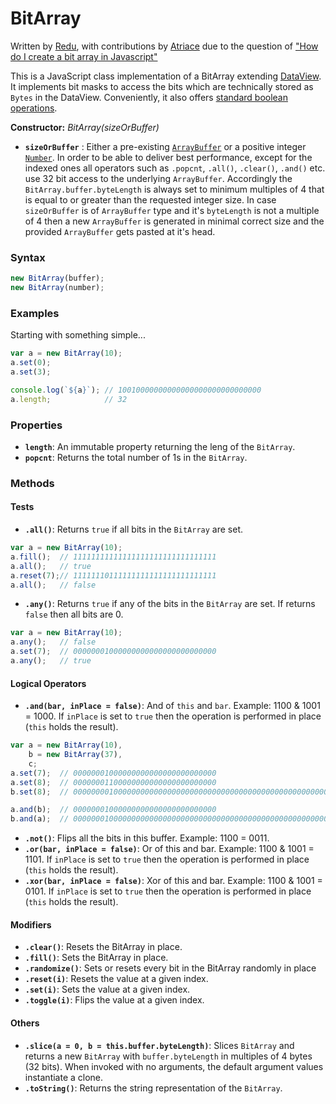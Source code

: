 # BitArray

Written by [Redu](https://stackoverflow.com/users/4543207/redu), with contributions by [Atriace](https://stackoverflow.com/users/923972/atriace) due to the question of ["How do I create a bit array in Javascript"](https://stackoverflow.com/questions/6972717/how-do-i-create-bit-array-in-javascript/73993403#answer-73993403)

This is a JavaScript class implementation of a BitArray extending [DataView](https://developer.mozilla.org/en-US/docs/Web/JavaScript/Reference/Global_Objects/DataView).  It implements bit masks to access the bits which are technically stored as `Bytes` in the DataView.  Conveniently, it also offers [standard boolean operations](https://en.wikipedia.org/wiki/Bit_array#Basic_operations).



**Constructor:** *BitArray(sizeOrBuffer)*

* **`sizeOrBuffer`** : Either a pre-existing [`ArrayBuffer`](https://developer.mozilla.org/en-US/docs/Web/JavaScript/Reference/Global_Objects/ArrayBuffer) or a positive integer [`Number`](https://developer.mozilla.org/en-US/docs/Web/JavaScript/Reference/Global_Objects/Number). In order to be able to deliver best performance, except for the indexed ones all operators such as `.popcnt`, `.all()`, `.clear()`, `.and()` etc. use 32 bit access to the underlying `ArrayBuffer`. Accordingly the `BitArray.buffer.byteLength` is always set to minimum multiples of 4 that is equal to or greater than the requested integer size. In case `sizeOrBuffer` is of `ArrayBuffer` type and it's `byteLength` is not a multiple of 4 then a new `ArrayBuffer` is generated in minimal correct size and the provided `ArrayBuffer` gets pasted at it's head.

### Syntax
```javascript
new BitArray(buffer);
new BitArray(number);
```

### Examples

Starting with something simple...
```javascript
var a = new BitArray(10);
a.set(0);
a.set(3);

console.log(`${a}`); // 10010000000000000000000000000000
a.length;            // 32
```

### Properties
* **`length`**: An immutable property returning the leng of the `BitArray`.
* **`popcnt`**: Returns the total number of 1s in the `BitArray`.
### Methods
#### Tests
* **`.all()`**: Returns `true` if all bits in the `BitArray` are set.
```javascript
var a = new BitArray(10);
a.fill();  // 11111111111111111111111111111111
a.all();   // true
a.reset(7);// 11111110111111111111111111111111
a.all();   // false 
```
* **`.any()`**: Returns `true` if any of the bits in the `BitArray` are set. If returns `false` then all bits are 0.
```javascript
var a = new BitArray(10);
a.any();   // false
a.set(7);  // 00000001000000000000000000000000
a.any();   // true 
```
#### Logical Operators
* **`.and(bar, inPlace = false)`**: And of `this` and `bar`. Example: 1100 & 1001 = 1000. If `inPlace` is set to `true` then the operation is performed in place (`this` holds the result).
```javascript
var a = new BitArray(10),
    b = new BitArray(37),
    c;
a.set(7);  // 00000001000000000000000000000000
a.set(8);  // 00000001100000000000000000000000
b.set(8);  // 0000000010000000000000000000000000000000000000000000000000000000

a.and(b);  // 00000001000000000000000000000000
b.and(a);  // 0000000100000000000000000000000000000000000000000000000000000000
```
* **`.not()`**: Flips all the bits in this buffer. Example: 1100 = 0011.
* **`.or(bar, inPlace = false)`**: Or of this and bar. Example: 1100 & 1001 = 1101. If `inPlace` is set to `true` then the operation is performed in place (`this` holds the result).
* **`.xor(bar, inPlace = false)`**: Xor of this and bar. Example: 1100 & 1001 = 0101. If `inPlace` is set to `true` then the operation is performed in place (`this` holds the result).
#### Modifiers
* **`.clear()`**: Resets the BitArray in place.
* **`.fill()`**: Sets the BitArray in place.
* **`.randomize()`**: Sets or resets every bit in the BitArray randomly in place
* **`.reset(i)`**: Resets the value at a given index.
* **`.set(i)`**: Sets the value at a given index.
* **`.toggle(i)`**: Flips the value at a given index.
#### Others
* **`.slice(a = 0, b = this.buffer.byteLength)`**: Slices `BitArray` and returns a new `BitArray` with `buffer.byteLength` in multiples of 4 bytes (32 bits). When invoked with no arguments, the default argument values instantiate a clone.
* **`.toString()`**: Returns the string representation of the `BitArray`.

